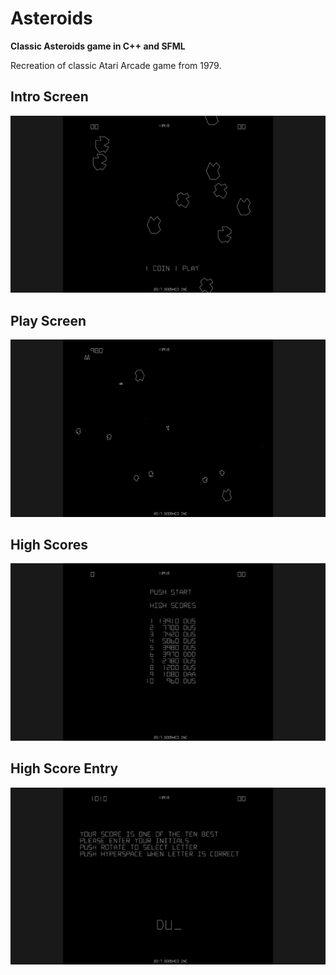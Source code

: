 # Asteroids
**Classic Asteroids game in C++ and SFML**

Recreation of classic Atari Arcade game from 1979.

## Intro Screen ##
![Intro Screen](Screenshots/Intro.png)

## Play Screen ##
![Intro Screen](Screenshots/Play.png)

## High Scores ##
![Intro Screen](Screenshots/High.png)

## High Score Entry ##
![Intro Screen](Screenshots/Score.png)
